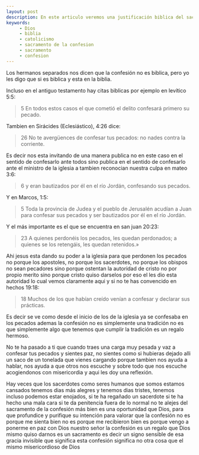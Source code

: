```yaml
---
layout: post
description: En este articulo veremos una justificación biblica del sacramento de la confesión, este mismo sacramento es mencionado en la biblia
keywords:
     - Dios
     - biblia
     - catolicismo
     - sacramento de la confesion
     - sacramento
     - confesion
---
```


Los hermanos separados nos dicen que la confesión no es biblica, pero yo les digo que si es biblica y esta en la biblia.

Incluso en el antiguo testamento hay citas biblicas por ejemplo en levítico 5:5:

> 5 En todos estos casos el que cometió el delito confesará primero su pecado.

Tambien en Sirácides (Eclesiástico), 4:26 dice:

> 26 No te avergüences de confesar tus pecados: no nades contra la corriente.

Es decir nos esta invitando de una manera publica  no en este caso en el sentido de confesarlo ante todos sino publica en el sentido de confesarlo ante el ministro de la iglesia a tambien reconocian nuestra culpa en mateo 3:6:

> 6 y eran bautizados por él en el río Jordán, confesando sus pecados.

Y en  Marcos, 1:5:

> 5 Toda la provincia de Judea y el pueblo de Jerusalén acudían a Juan para confesar sus pecados y ser bautizados por él en el río Jordán.

Y el más importante es el que se encuentra en san juan 20:23:

> 23 A quienes perdonéis los pecados, les quedan perdonados; a quienes se los retengáis, les quedan retenidos.»

Ahi jesus esta dando su poder a la iglesia para que perdonen los pecados no porque los apostoles, no porque los sacerdotes, no porque los obispos no sean pecadores sino porque ostentan la autoridad de cristo no por propio merito sino porque cristo quiso darselos por eso el les dio esta autoridad lo cual vemos claramente aqui y si no te has convencido en hechos 19:18:

> 18 Muchos de los que habían creído venían a confesar y declarar sus prácticas.

Es decir se ve como desde el inicio de los de la iglesia ya se confesaba en los pecados ademas la confesión no es simplemente una tradición no es que simplemente algo que tenemos que cumplir la tradición es un regalo hermoso.

No te ha pasado a ti que cuando traes una carga muy pesada y vaz a confesar tus pecados y sientes paz, no sientes como si hubieras dejado alli un saco de un tonelada que vienes cargando porque tambien nos ayuda a hablar, nos ayuda a que otros nos escuche y sobre todo que nos escuche acogiendonos con misericordia y aqui les doy una reflexión.

Hay veces que los sacerdotes como seres humanos que somos estamos cansados tenemos dias más alegres y tenemos dias tristes, tenemos incluso podemos estar enojados, si te ha regañado un sacerdote si te ha hecho una mala cara si te da penitencia fuera de lo normal no te alejes del sacramento de la confesión más bien es una oportunidad que Dios, para que profundice  y purifique su intención para valorar que la confesión no es porque me sienta bien no es porque me recibieron bien es porque vengo a ponerme en paz con Dios nuestro señor la confesión es un regalo que Dios mismo quiso darnos es un sacramento es decir un signo sensible de esa gracia invisible que significa esta confesión significa no otra cosa que el mismo misericordioso de Dios
